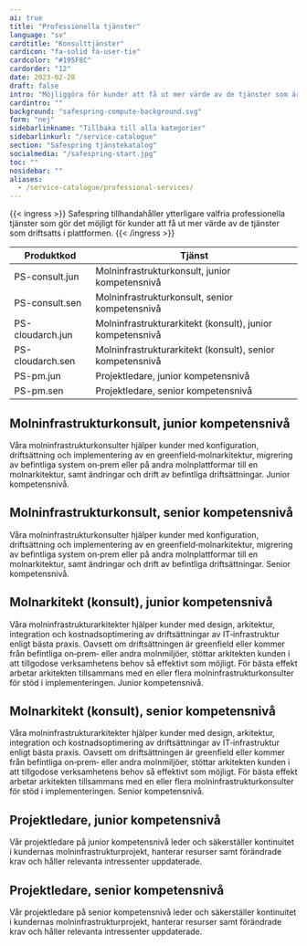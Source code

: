 ```yaml
---
ai: true
title: "Professionella tjänster"
language: "sv"
cardtitle: "Konsulttjänster"
cardicon: "fa-solid fa-user-tie"
cardcolor: "#195F8C"
cardorder: "12"
date: 2023-02-28
draft: false
intro: "Möjliggöra för kunder att få ut mer värde av de tjänster som är driftsatta på plattformen"
cardintro: ""
background: "safespring-compute-background.svg"
form: "nej"
sidebarlinkname: "Tillbaka till alla kategorier"
sidebarlinkurl: "/service-catalogue"
section: "Safespring tjänstekatalog"
socialmedia: "/safespring-start.jpg"
toc: ""
nosidebar: ""
aliases:
  - /service-catalogue/professional-services/
---
```


{{< ingress >}}
Safespring tillhandahåller ytterligare valfria professionella tjänster som gör det möjligt för kunder att få ut mer värde av de tjänster som driftsatts i plattformen.
{{< /ingress >}}

<table class="width100">
  <thead>
    <tr>
      <th>Produktkod</th>
      <th>Tjänst</th>
    </tr>
  </thead>
  <tbody>
    <tr>
      <td>PS-consult.jun</td>
      <td>Molninfrastrukturkonsult, junior kompetensnivå</td>
    </tr>
    <tr>
      <td>PS-consult.sen</td>
      <td>Molninfrastrukturkonsult, senior kompetensnivå</td>
    </tr>
    <tr>
      <td>PS-cloudarch.jun</td>
      <td>Molninfrastrukturarkitekt (konsult), junior kompetensnivå</td>
    </tr>
    <tr>
      <td>PS-cloudarch.sen</td>
      <td>Molninfrastrukturarkitekt (konsult), senior kompetensnivå</td>
    </tr>
    <tr>
      <td>PS-pm.jun</td>
      <td>Projektledare, junior kompetensnivå</td>
    </tr>
    <tr>
      <td>PS-pm.sen</td>
      <td>Projektledare, senior kompetensnivå</td>
    </tr>
  </tbody>
</table>

## Molninfrastrukturkonsult, junior kompetensnivå

Våra molninfrastrukturkonsulter hjälper kunder med konfiguration, driftsättning och implementering av en greenfield‑molnarkitektur, migrering av befintliga system on‑prem eller på andra molnplattformar till en molnarkitektur, samt ändringar och drift av befintliga driftsättningar. Junior kompetensnivå.

## Molninfrastrukturkonsult, senior kompetensnivå

Våra molninfrastrukturkonsulter hjälper kunder med konfiguration, driftsättning och implementering av en greenfield‑molnarkitektur, migrering av befintliga system on‑prem eller på andra molnplattformar till en molnarkitektur, samt ändringar och drift av befintliga driftsättningar. Senior kompetensnivå.

## Molnarkitekt (konsult), junior kompetensnivå

Våra molninfrastrukturarkitekter hjälper kunder med design, arkitektur, integration och kostnadsoptimering av driftsättningar av IT‑infrastruktur enligt bästa praxis. Oavsett om driftsättningen är greenfield eller kommer från befintliga on‑prem‑ eller andra molnmiljöer, stöttar arkitekten kunden i att tillgodose verksamhetens behov så effektivt som möjligt. För bästa effekt arbetar arkitekten tillsammans med en eller flera molninfrastrukturkonsulter för stöd i implementeringen. Junior kompetensnivå.

## Molnarkitekt (konsult), senior kompetensnivå

Våra molninfrastrukturarkitekter hjälper kunder med design, arkitektur, integration och kostnadsoptimering av driftsättningar av IT‑infrastruktur enligt bästa praxis. Oavsett om driftsättningen är greenfield eller kommer från befintliga on‑prem‑ eller andra molnmiljöer, stöttar arkitekten kunden i att tillgodose verksamhetens behov så effektivt som möjligt. För bästa effekt arbetar arkitekten tillsammans med en eller flera molninfrastrukturkonsulter för stöd i implementeringen. Senior kompetensnivå.

## Projektledare, junior kompetensnivå

Vår projektledare på junior kompetensnivå leder och säkerställer kontinuitet i kundernas molninfrastrukturprojekt, hanterar resurser samt förändrade krav och håller relevanta intressenter uppdaterade.

## Projektledare, senior kompetensnivå

Vår projektledare på senior kompetensnivå leder och säkerställer kontinuitet i kundernas molninfrastrukturprojekt, hanterar resurser samt förändrade krav och håller relevanta intressenter uppdaterade.
